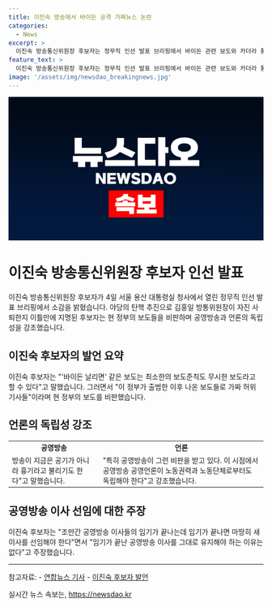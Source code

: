 ```yaml
---
title: 이진숙 방송에서 바이든 공격 가짜뉴스 논란
categories:
  - News
excerpt: >
  이진숙 방송통신위원장 후보자는 정무직 인선 발표 브리핑에서 바이든 관련 보도와 카더라 통신 등 가짜 뉴스에 대한 비판과 공영방송의 독립성 강조를 통해 논란에 대한 입장을 밝혔다. 또한 공영방송 이사들의 임기에 대한 언급을 통해 관련 인선에서의 신선한 변화를 암시하며 향후 방송 환경에 대한 변화를 시사하고 있다.
feature_text: >
  이진숙 방송통신위원장 후보자는 정무직 인선 발표 브리핑에서 바이든 관련 보도와 카더라 통신 등 가짜 뉴스에 대한 비판과 공영방송의 독립성 강조를 통해 논란에 대한 입장을 밝혔다. 또한 공영방송 이사들의 임기에 대한 언급을 통해 관련 인선에서의 신선한 변화를 암시하며 향후 방송 환경에 대한 변화를 시사하고 있다.
image: '/assets/img/newsdao_breakingnews.jpg'
---
```


<p><img src="/assets/img/newsdao_breakingnews.jpg" alt="koreaapp 속보" /></p>

<h1 data-ke-size="size26">이진숙 방송통신위원장 후보자 인선 발표</h1>

<p data-ke-size="size16">이진숙 방송통신위원장 후보자가 4일 서울 용산 대통령실 청사에서 열린 정무직 인선 발표 브리핑에서 소감을 밝혔습니다. 야당의 탄핵 추진으로 김홍일 방통위원장이 자진 사퇴한지 이틀만에 지명된 후보자는 현 정부의 보도들을 비판하며 공영방송과 언론의 독립성을 강조했습니다.</p>

<h2 data-ke-size="size20">이진숙 후보자의 발언 요약</h2>

<p data-ke-size="size16">이진숙 후보자는 "'바이든 날리면' 같은 보도는 최소한의 보도준칙도 무시한 보도라고 할 수 있다"고 말했습니다. 그러면서 "이 정부가 출범한 이후 나온 보도들로 가짜 허위 기사들"이라며 현 정부의 보도를 비판했습니다.</p>

<h2 data-ke-size="size20">언론의 독립성 강조</h2>

<table>
    <tr>
        <td style="text-align: center; height: 17px;"><b>공영방송</b></td>
        <td style="text-align: center; height: 17px;"><b>언론</b></td>
    </tr>
    <tr>
        <td>방송이 지금은 공기가 아니라 흉기라고 불리기도 한다"고 말했습니다.</td>
        <td>"특히 공영방송이 그런 비판을 받고 있다. 이 시점에서 공영방송 공영언론이 노동권력과 노동단체로부터도 독립해야 한다"고 강조했습니다.</td>
    </tr>
</table>

<h2 data-ke-size="size20">공영방송 이사 선임에 대한 주장</h2>

<p data-ke-size="size16">이진숙 후보자는 "조만간 공영방송 이사들의 임기가 끝나는데 임기가 끝나면 마땅히 새 이사를 선임해야 한다"면서 "임기가 끝난 공영방송 이사를 그대로 유지해야 하는 이유는 없다"고 주장했습니다.</p>

<hr>

<p>참고자료:
- <a href='https://www.yna.co.kr/view/AKR20211204048052001?section=politics/index'>연합뉴스 기사</a>
- <a href='https://www.yna.co.kr/view/AKR20211204048052001?section=politics/index'>이진숙 후보자 발언</a></p>
실시간 뉴스 속보는, <a href="https://newsdao.kr" rel="dofollow">https://newsdao.kr</a>


